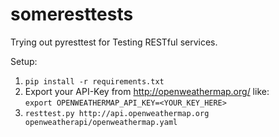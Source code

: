 # someresttests

Trying out pyresttest for Testing RESTful services.  

Setup:  

1. `pip install -r requirements.txt`
2. Export your API-Key from http://openweathermap.org/ like:  
`export OPENWEATHERMAP_API_KEY=<YOUR_KEY_HERE>`
3. `resttest.py http://api.openweathermap.org openweatherapi/openweathermap.yaml`
